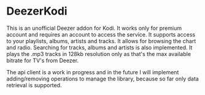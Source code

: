 # DeezerKodi
This is an unofficial Deezer addon for Kodi.
It works only for premium account and requires an account to access the service.
It supports access to your playlists, albums, artists and tracks. It allows for browsing the chart and radio.
Searching for tracks, albums and artists is also implemented.
It plays the .mp3 tracks in 128kb resolution only as that's the max available bitrate for TV's from Deezer.

The api client is a work in progress and in the future I will implement adding/removing operations to manage the library, because so far only data retrieval is supported.
